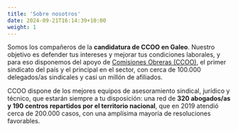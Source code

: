 ```yaml
---
title: 'Sobre nosotros'
date: 2024-09-21T16:14:39+10:00
weight: 1
---
```


Somos los compañeros de la **candidatura de CCOO en Galeo**. Nuestro objetivo es defender tus intereses y mejorar tus condiciones laborales, y para eso disponemos del apoyo de [Comisiones Obreras (CCOO)](https://www.ccoo.es/), el primer sindicato del país y el principal en el sector, con cerca de 100.000 delegados/as sindicales y casi un millón de afiliados.

CCOO dispone de los mejores equipos de asesoramiento sindical, jurídico y técnico, que estarán siempre a tu disposición: una red de **320 abogados/as y 190 centros repartidos por el territorio nacional**, que en 2019 atendió cerca de 200.000 casos, con una amplísima mayoría de resoluciones favorables.
